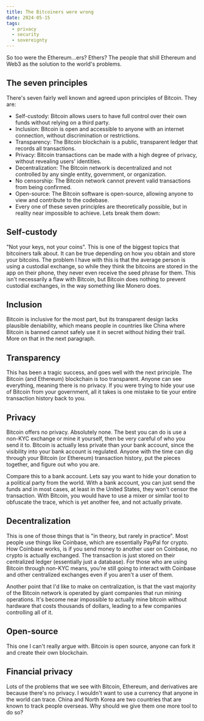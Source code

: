 ```yaml
---
title: The Bitcoiners were wrong
date: 2024-05-15
tags:
  - privacy
  - security
  - sovereignty
---
```


So too were the Ethereum...ers? Ethers? The people that shill Ethereum and Web3 as the solution to the world's problems.

## The seven principles
There's seven fairly well known and agreed upon principles of Bitcoin. They are:

* Self-custody: Bitcoin allows users to have full control over their own funds without relying on a third party.
* Inclusion: Bitcoin is open and accessible to anyone with an internet connection, without discrimination or restrictions.
* Transparency: The Bitcoin blockchain is a public, transparent ledger that records all transactions.
* Privacy: Bitcoin transactions can be made with a high degree of privacy, without revealing users' identities.
* Decentralization: The Bitcoin network is decentralized and not controlled by any single entity, government, or organization.
* No censorship: The Bitcoin network cannot prevent valid transactions from being confirmed.
* Open-source: The Bitcoin software is open-source, allowing anyone to view and contribute to the codebase.
* Every one of these seven principles are theoretically possible, but in reality near impossible to achieve. Lets break them down:

## Self-custody
"Not your keys, not your coins". This is one of the biggest topics that bitcoiners talk about. It can be true depending on how you obtain and store your bitcoins. The problem I have with this is that the average person is using a custodial exchange, so while they think the bitcoins are stored in the app on their phone, they never even receive the seed phrase for them. This isn't necessarily a flaw with Bitcoin, but Bitcoin does nothing to prevent custodial exchanges, in the way something like Monero does.

## Inclusion
Bitcoin is inclusive for the most part, but its transparent design lacks plausible deniability, which means people in countries like China where Bitcoin is banned cannot safely use it in secret without hiding their trail. More on that in the next paragraph.

## Transparency
This has been a tragic success, and goes well with the next principle. The Bitcoin (and Ethereum) blockchain is too transparent. Anyone can see everything, meaning there is no privacy. If you were trying to hide your use of Bitcoin from your government, all it takes is one mistake to tie your entire transaction history back to you.

## Privacy
Bitcoin offers no privacy. Absolutely none. The best you can do is use a non-KYC exchange or mine it yourself, then be very careful of who you send it to. Bitcoin is actually less private than your bank account, since the visibility into your bank account is regulated. Anyone with the time can dig through your Bitcoin (or Ethereum) transaction history, put the pieces together, and figure out who you are.

Compare this to a bank account. Lets say you want to hide your donation to a political party from the world. With a bank account, you can just send the funds and in most cases, at least in the United States, they won't censor the transaction. With Bitcoin, you would have to use a mixer or similar tool to obfuscate the trace, which is yet another fee, and not actually private.

## Decentralization
This is one of those things that is "in theory, but rarely in practice". Most people use things like Coinbase, which are essentially PayPal for crypto. How Coinbase works, is if you send money to another user on Coinbase, no crypto is actually exchanged. The transaction is just stored on their centralized ledger (essentially just a database). For those who are using Bitcoin through non-KYC means, you're still going to interact with Coinbase and other centralized exchanges even if you aren't a user of them.

Another point that I'd like to make on centralization, is that the vast majority of the Bitcoin network is operated by giant companies that run mining operations. It's become near impossible to actually mine bitcoin without hardware that costs thousands of dollars, leading to a few companies controlling all of it.

## Open-source
This one I can't really argue with. Bitcoin is open source, anyone can fork it and create their own blockchain.

## Financial privacy
Lots of the problems that we see with Bitcoin, Ethereum, and derivatives are because there's no privacy. I wouldn't want to use a currency that anyone in the world can trace. China and North Korea are two countries that are known to track people overseas. Why should we give them one more tool to do so?

